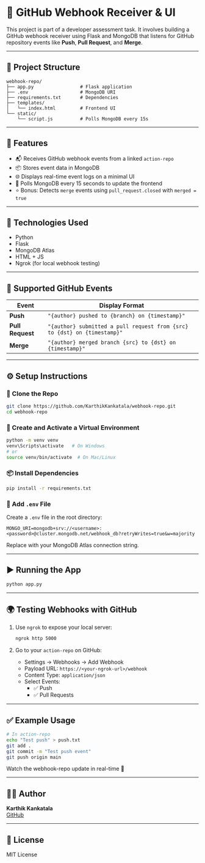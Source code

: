 
# 📡 GitHub Webhook Receiver & UI

This project is part of a developer assessment task. It involves building a GitHub webhook receiver using Flask and MongoDB that listens for GitHub repository events like **Push**, **Pull Request**, and **Merge**.

---

## 🚀 Project Structure

```
webhook-repo/
├── app.py                 # Flask application
├── .env                   # MongoDB URI
├── requirements.txt       # Dependencies
├── templates/
│   └── index.html         # Frontend UI
└── static/
    └── script.js          # Polls MongoDB every 15s
```

---

## 🎯 Features

- 📬 Receives GitHub webhook events from a linked `action-repo`
- 📦 Stores event data in MongoDB
- 🌐 Displays real-time event logs on a minimal UI
- 🔁 Polls MongoDB every 15 seconds to update the frontend
- ⭐ Bonus: Detects `merge` events using `pull_request.closed` with `merged = true`

---

## 🔧 Technologies Used

- Python
- Flask
- MongoDB Atlas
- HTML + JS
- Ngrok (for local webhook testing)

---

## 🧪 Supported GitHub Events

| Event        | Display Format                                               |
|--------------|--------------------------------------------------------------|
| **Push**         | `"{author} pushed to {branch} on {timestamp}"`              |
| **Pull Request** | `"{author} submitted a pull request from {src} to {dst} on {timestamp}"` |
| **Merge**        | `"{author} merged branch {src} to {dst} on {timestamp}"`     |

---

## ⚙️ Setup Instructions

### 📁 Clone the Repo

```bash
git clone https://github.com/KarthikKankatala/webhook-repo.git
cd webhook-repo
```

### 🧪 Create and Activate a Virtual Environment

```bash
python -m venv venv
venv\Scripts\activate   # On Windows
# or
source venv/bin/activate  # On Mac/Linux
```

### 📦 Install Dependencies

```bash
pip install -r requirements.txt
```

### 🔐 Add `.env` File

Create a `.env` file in the root directory:

```env
MONGO_URI=mongodb+srv://<username>:<password>@cluster.mongodb.net/webhook_db?retryWrites=true&w=majority
```

Replace with your MongoDB Atlas connection string.

---

## ▶️ Running the App

```bash
python app.py
```

---

## 🌍 Testing Webhooks with GitHub

1. Use `ngrok` to expose your local server:
   ```bash
   ngrok http 5000
   ```

2. Go to your `action-repo` on GitHub:
   - Settings → Webhooks → Add Webhook
   - Payload URL: `https://<your-ngrok-url>/webhook`
   - Content Type: `application/json`
   - Select Events:
     - ✅ Push
     - ✅ Pull Requests



---

## ✅ Example Usage

```bash
# In action-repo
echo "Test push" > push.txt
git add .
git commit -m "Test push event"
git push origin main
```

Watch the webhook-repo update in real-time 🎯

---

## 🧑‍💻 Author

**Karthik Kankatala**  
[GitHub](https://github.com/KarthikKankatala)

---

## 📝 License

MIT License
